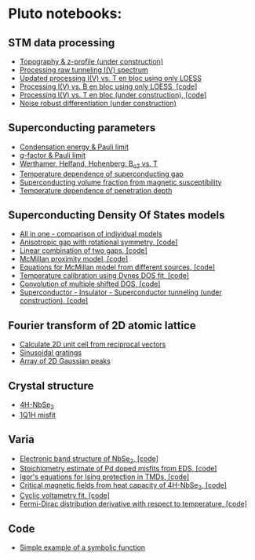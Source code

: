 # Pluto notebooks:

## STM data processing
- <a href="./notebooks/topo.html" target="_blank">Topography & z-profile (under construction)</a>
- <a href="./notebooks/process_iv.html" target="_blank">Processing raw tunneling I(V) spectrum</a>
- <a href="./notebooks/en_bloc_loess.html" target="_blank">Updated processing I(V) vs. T en bloc using only LOESS </a>
- <a href="./STM/mag_dep.html" target="_blank">Processing I(V) vs. B en bloc using only LOESS</a><a href="./STM/mag_dep_code.html" target="_blank">, [code]</a>
- <a href="./STM/en_bloc.html" target="_blank">Processing I(V) vs. T en bloc (under construction)</a><a href="./STM/en_bloc_code.html" target="_blank">, [code]</a>
- <a href="./notebooks/noise_robust.html" target="_blank">Noise robust differentiation (under construction)</a>

## Superconducting parameters
- <a href="./notebooks/condensation_energy.html" target="_blank">Condensation energy & Pauli limit</a>
- <a href="./notebooks/g-factor.html" target="_blank">*g*-factor & Pauli limit</a>
- <a href="./notebooks/whh.html" target="_blank">Werthamer, Helfand, Hohenberg: B<sub>c2</sub> vs. T</a>
- <a href="./notebooks/DelT.html" target="_blank">Temperature dependence of superconducting gap</a>
- <a href="./notebooks/supervol.html" target="_blank">Superconducting volume fraction from magnetic susceptibility</a>
- <a href="./notebooks/London.html" target="_blank">Temperature dependence of penetration depth</a>

## Superconducting Density Of States models
- <a href="./DOS/dos_fit.html" target="_blank">All in one - comparison of individual models</a>
- <a href="./DOS/anisotropic_gap.html" target="_blank">Anisotropic gap with rotational symmetry<a href="./DOS/anisotropic_gap_code.html" target="_blank">, [code]</a>
- <a href="./DOS/two_gaps.html" target="_blank">Linear combination of two gaps<a href="./DOS/two_gaps_code.html" target="_blank">, [code]</a>
- <a href="./DOS/McMillan.html" target="_blank">McMillan proximity model<a href="./DOS/McMillan_code.html" target="_blank">, [code]</a>
- <a href="./DOS/equations.html" target="_blank">Equations for McMillan model from different sources<a href="./DOS/equations_code.html" target="_blank">, [code]</a>
- <a href="./DOS/calib_temp.html" target="_blank">Temperature calibration using Dynes DOS fit<a href="./DOS/calib_temp_code.html" target="_blank">, [code]</a>
- <a href="./DOS/multi_convol.html" target="_blank">Convolution of multiple shifted DOS<a href="./DOS/multi_convol_code.html" target="_blank">, [code]</a>
- <a href="./DOS/SIS.html" target="_blank">Superconductor - Insulator - Superconductor tunneling (under construction)<a href="./DOS/SIS_code.html" target="_blank">, [code]</a>
  
## Fourier transform of 2D atomic lattice
- <a href="./notebooks/fft_lattice.html" target="_blank">Calculate 2D unit cell from reciprocal vectors</a>
- <a href="./notebooks/sin_Fourier.html" target="_blank">Sinusoidal gratings</a>
- <a href="./notebooks/Gauss_lattice.html" target="_blank">Array of 2D Gaussian peaks</a>

## Crystal structure
- <a href="./notebooks/XRD_4H.html" target="_blank">4H-NbSe<sub>2</sub></a>
- <a href="./notebooks/XRD1q1h.html" target="_blank">1Q1H misfit</a>

## Varia
- <a href="./Varia/NbSe2_bands.html" target="_blank">Electronic band structure of NbSe<sub>2</sub><a href="./Varia/NbSe2_bands_code.html" target="_blank">, [code]</a>
- <a href="./Varia/Pd_doping.html" target="_blank">Stoichiometry estimate of Pd doped misfits from EDS<a href="./Varia/Pd_doping_code.html" target="_blank">, [code]</a>
- <a href="./Varia/igor.html" target="_blank">Igor's equations for Ising protection in TMDs<a href="./Varia/igor_code.html" target="_blank">, [code]</a>
- <a href="./Varia/heat_capacity.html" target="_blank">Critical magnetic fields from heat capacity of 4H-NbSe<sub>2</sub><a href="./Varia/heat_capacity_code.html" target="_blank">, [code]</a>
- <a href="./Varia/twinpeaks.html" target="_blank">Cyclic voltametry fit<a href="./Varia/twinpeaks_code.html" target="_blank">, [code]</a>
- <a href="./Varia/dfdT.html" target="_blank">Fermi-Dirac distribution derivative with respect to temperature<a href="./Varia/dfdT_code.html" target="_blank">, [code]</a>

## Code
- <a href="./notebooks/symbolic_example.html" target="_blank">Simple example of a symbolic function</a>

